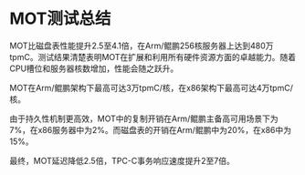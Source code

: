 # MOT测试总结<a name="ZH-CN_TOPIC_0280525172"></a>

MOT比磁盘表性能提升2.5至4.1倍，在Arm/鲲鹏256核服务器上达到480万tpmC。测试结果清楚表明MOT在扩展和利用所有硬件资源方面的卓越能力。随着CPU槽位和服务器核数增加，性能会随之跃升。

MOT在Arm/鲲鹏架构下最高可达3万tpmC/核，在x86架构下最高可达4万tpmC/核。

由于持久性机制更高效，MOT中的复制开销在Arm/鲲鹏主备高可用场景下为7%，在x86服务器中为2%。而磁盘表的开销在Arm/鲲鹏中为20%，在x86中为15%。

最终，MOT延迟降低2.5倍，TPC-C事务响应速度提升2至7倍。

